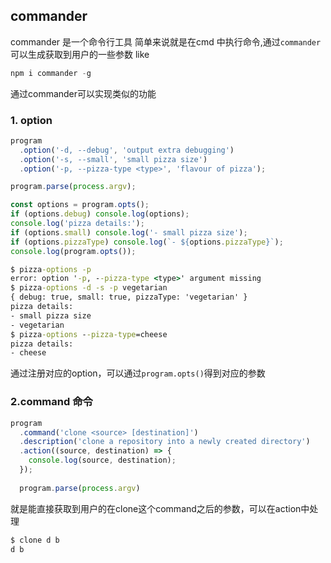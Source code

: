 ## commander

commander 是一个命令行工具
简单来说就是在cmd 中执行命令,通过`commander`可以生成获取到用户的一些参数
like
```js
npm i commander -g
```
通过commander可以实现类似的功能

### 1. option
```js
program
  .option('-d, --debug', 'output extra debugging')
  .option('-s, --small', 'small pizza size')
  .option('-p, --pizza-type <type>', 'flavour of pizza');

program.parse(process.argv);

const options = program.opts();
if (options.debug) console.log(options);
console.log('pizza details:');
if (options.small) console.log('- small pizza size');
if (options.pizzaType) console.log(`- ${options.pizzaType}`);
console.log(program.opts());
```
```cmd
$ pizza-options -p
error: option '-p, --pizza-type <type>' argument missing
$ pizza-options -d -s -p vegetarian
{ debug: true, small: true, pizzaType: 'vegetarian' }
pizza details:
- small pizza size
- vegetarian
$ pizza-options --pizza-type=cheese
pizza details:
- cheese
```

通过注册对应的option，可以通过`program.opts()`得到对应的参数


### 2.command 命令
```js
program
  .command('clone <source> [destination]')
  .description('clone a repository into a newly created directory')
  .action((source, destination) => {
    console.log(source, destination);
  });
  
  program.parse(process.argv)
```
就是能直接获取到用户的在clone这个command之后的参数，可以在action中处理
```cmd
$ clone d b
d b
```
